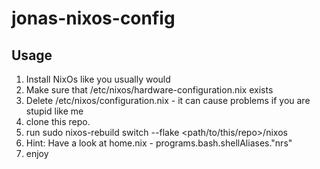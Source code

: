 # jonas-nixos-config

## Usage

1. Install NixOs like you usually would
2. Make sure that /etc/nixos/hardware-configuration.nix exists
3. Delete /etc/nixos/configuration.nix - it can cause problems if you are stupid like me
4. clone this repo.
5. run sudo nixos-rebuild switch --flake <path/to/this/repo>/nixos
6. Hint: Have a look at home.nix - programs.bash.shellAliases."nrs"
7. enjoy
